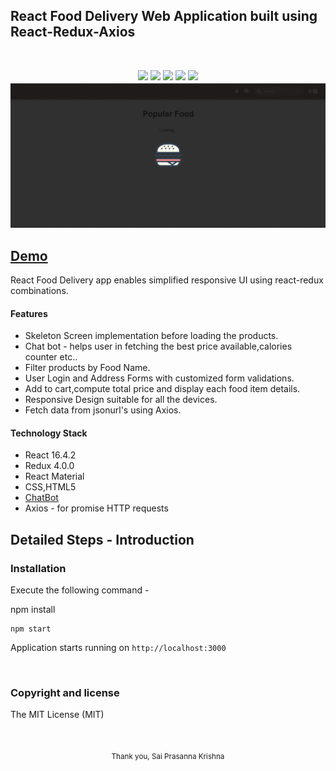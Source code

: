 ## React Food Delivery Web Application built using React-Redux-Axios
<br/>
<p align="center">
  <img src="https://img.shields.io/badge/react-16.4.2-orange.svg">
  <img src="https://img.shields.io/badge/redux-4.0.0-orange.svg">
  <img src="https://img.shields.io/github/last-commit/google/skia.svg">
  <img src="https://img.shields.io/badge/material%20react--lightgrey.svg">
  <img src="https://img.shields.io/badge/mit%20-license-brightgreen.svg">
  <br/>
  <img src="./foodDelivery.gif">
</p>

## [Demo](https://saiprasannakrishna.github.io/react-foodDelivery/)

React Food Delivery app enables simplified responsive UI using react-redux combinations.


#### Features
- Skeleton Screen implementation before loading the products.
- Chat bot - helps user in fetching the best price available,calories counter etc..
- Filter products by Food Name.
- User Login and Address Forms with customized form validations.
- Add to cart,compute total price and display each food item details.
- Responsive Design suitable for all the devices.
- Fetch data from jsonurl's using Axios.

#### Technology Stack

- React 16.4.2
- Redux 4.0.0
- React Material
- CSS,HTML5
- [ChatBot](https://github.com/LucasBassetti/react-simple-chatbot)
- Axios - for promise HTTP requests

## Detailed Steps - Introduction

### Installation

Execute the following command -

npm install
```
npm start
```
Application starts running on `http://localhost:3000`

<br/>

### Copyright and license
The MIT License (MIT)


<br/>

<p align="center">
<sub>Thank you, Sai Prasanna Krishna</sub>
</p>
